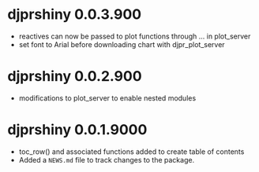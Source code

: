 # djprshiny 0.0.3.900
* reactives can now be passed to plot functions through ... in plot_server
* set font to Arial before downloading chart with djpr_plot_server

# djprshiny 0.0.2.900
* modifications to plot_server to enable nested modules

# djprshiny 0.0.1.9000

* toc_row() and associated functions added to create table of contents
* Added a `NEWS.md` file to track changes to the package.
